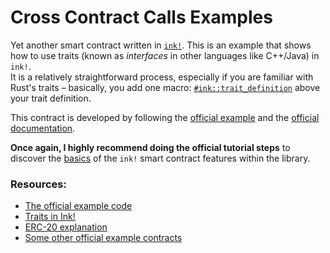 # Cross Contract Calls Examples

Yet another smart contract written in [`ink!`](https://use.ink/how-it-works). This is an example that shows how to use traits (known as _interfaces_ in other languages like C++/Java) in `ink!`.
<br>
It is a relatively straightforward process, especially if you are familiar with Rust's traits – basically, you add one macro: [`#ink::trait_definition`](https://docs.rs/ink_lang/latest/ink_lang/attr.trait_definition.html)
above your trait definition.

This contract is developed by following the [official example](https://github.com/use-ink/ink-examples/tree/main/trait-erc20) and the [official documentation](https://use.ink/basics/trait-definitions).

**Once again, I highly recommend doing the official tutorial steps** to discover the [basics](https://use.ink/basics/contract-template) of the `ink!` smart contract features within the library.

### Resources:

- [The official example code](https://github.com/use-ink/ink-examples/tree/main/trait-erc20)
- [Traits in Ink!](https://use.ink/basics/trait-definitions)
- [ERC-20 explanation](https://www.bitcoin.com/get-started/what-are-erc-20-tokens/)
- [Some other official example contracts](https://use.ink/examples/smart-contracts/)
